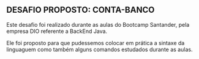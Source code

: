## DESAFIO PROPOSTO: CONTA-BANCO

Este desafio foi realizado durante as aulas do Bootcamp Santander, pela empresa DIO referente a BackEnd Java.

Ele foi proposto para que pudessemos colocar em prática a sintaxe da linguaguem como também alguns comandos estudados durante as aulas.